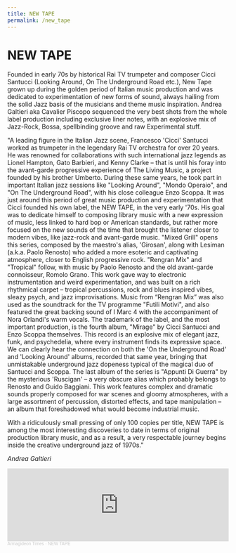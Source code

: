 ```yaml
---
title: NEW TAPE
permalink: /new_tape
---
```


# NEW TAPE

Founded in early 70s by historical Rai TV trumpeter and composer Cicci Santucci (Looking Around, On The Underground Road etc.), New Tape grown up during the golden period of Italian music production and was dedicated to experimentation of new forms of sound, always hailing from the solid Jazz basis of the musicians and theme music inspiration. Andrea Galtieri aka Cavalier Piscopo sequenced the very best shots from the whole label production including exclusive liner notes, with an explosive mix of Jazz-Rock, Bossa, spellbinding groove and raw Experimental stuff.

"A leading figure in the Italian Jazz scene, Francesco 'Cicci' Santucci worked as trumpeter in the legendary Rai TV orchestra for over 20 years. He was renowned for collaborations with such international jazz legends as Lionel Hampton, Gato Barbieri, and Kenny Clarke – that is until his foray into the avant-garde progressive experience of The Living Music, a project founded by his brother Umberto. During these same years, he took part in important Italian jazz sessions like "Looking Around", "Mondo Operaio", and "On The Underground Road", with his close colleague Enzo Scoppa.
It was just around this period of great music production and experimentation that Cicci founded his own label, the NEW TAPE, in the very early '70s. His goal was to dedicate himself to composing library music with a new expression of music, less linked to hard bop or American standards, but rather more focused on the new sounds of the time that brought the listener closer to modern vibes, like jazz-rock and avant-garde music.
"Mixed Grill" opens this series, composed by the maestro's alias, 'Girosan', along with Lesiman (a.k.a. Paolo Renosto) who added a more esoteric and captivating atmosphere, closer to English progressive rock. "Rengran Mix" and "Tropical" follow, with music by Paolo Renosto and the old avant-garde connoisseur, Romolo Grano. This work gave way to electronic instrumentation and weird experimentation, and was built on a rich rhythmical carpet – tropical percussions, rock and blues inspired vibes, sleazy psych, and jazz improvisations. Music from “Rengran Mix” was also used as the soundtrack for the TV programme "Futili Motivi", and also featured the great backing sound of I Marc 4 with the accompaniment of Nora Orlandi's warm vocals.
The trademark of the label, and the most important production, is the fourth album, "Mirage" by Cicci Santucci and Enzo Scoppa themselves. This record is an explosive mix of elegant jazz, funk, and psychedelia, where every instrument finds its expressive space. We can clearly hear the connection on both the 'On the Underground Road' and 'Looking Around' albums, recorded that same year, bringing that unmistakable underground jazz dopeness typical of the magical duo of Santucci and Scoppa.
The last album of the series is "Appunti Di Guerra" by the mysterious 'Ruscigan' – a very obscure alias which probably belongs to Renosto and Guido Baggiani. This work features complex and dramatic sounds properly composed for war scenes and gloomy atmospheres, with a large assortment of percussion, distorted effects, and tape manipulation – an album that foreshadowed what would become industrial music.

With a ridiculously small pressing of only 100 copies per title, NEW TAPE is among the most interesting discoveries to date in terms of original production library music, and as a result, a very respectable journey begins inside the creative underground jazz of 1970s."

*Andrea Galtieri*

<iframe width="100%" height="166" scrolling="no" frameborder="no" allow="autoplay" src="https://w.soundcloud.com/player/?url=https%3A//api.soundcloud.com/tracks/526792659&color=%23ff5500&auto_play=false&hide_related=true&show_comments=false&show_user=true&show_reposts=false&show_teaser=false"></iframe><div style="font-size: 10px; color: #cccccc;line-break: anywhere;word-break: normal;overflow: hidden;white-space: nowrap;text-overflow: ellipsis; font-family: Interstate,Lucida Grande,Lucida Sans Unicode,Lucida Sans,Garuda,Verdana,Tahoma,sans-serif;font-weight: 100;"><a href="https://soundcloud.com/armagideon-times" title="Armagideon Times" target="_blank" style="color: #cccccc; text-decoration: none;">Armagideon Times</a> · <a href="https://soundcloud.com/armagideon-times/new-tape" title="NEW TAPE" target="_blank" style="color: #cccccc; text-decoration: none;">NEW TAPE</a></div>
